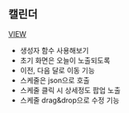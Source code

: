 ## 캘린더
<a href="https://sssjsjj.github.io/study/calendar/" title="새창" target="_blank">VIEW</a>

- 생성자 함수 사용해보기
- 초기 화면은 오늘이 노출되도록
- 이전, 다음 달로 이동 기능
- 스케줄은 json으로 호출
- 스케줄 클릭 시 상세정도 팝업 노출
- 스케줄 drag&drop으로 수정 기능
